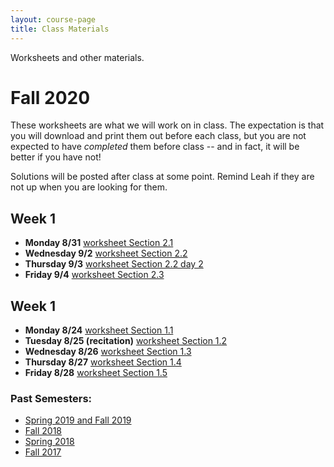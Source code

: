 ```yaml
---
layout: course-page
title: Class Materials
---
```


Worksheets and other materials.

# Fall 2020

These worksheets are what we will work on in class. The expectation is that you will download and print them out before each class, but you are not expected to have *completed* them before class -- and in fact, it will be better if you have not!

Solutions will be posted after class at some point. Remind Leah if they are not up when you are looking for them.

## Week 1
- **Monday 8/31** [worksheet Section 2.1](assets/materials/Fall2020/WS-2-1.pdf)
- **Wednesday 9/2** [worksheet Section 2.2](assets/materials/Fall2020/WS-2-2.pdf)
- **Thursday 9/3** [worksheet Section 2.2 day 2](assets/materials/Fall2020/WS-2-2-day2.pdf)
- **Friday 9/4** [worksheet Section 2.3](assets/materials/Fall2020/WS-2-3.pdf)

## Week 1
- **Monday 8/24** [worksheet Section 1.1](assets/materials/Fall2020/WS-1-1.pdf)
- **Tuesday 8/25 (recitation)** [worksheet Section 1.2](assets/materials/Fall2020/WS-1-2.pdf)
- **Wednesday 8/26** [worksheet Section 1.3](assets/materials/Fall2020/WS-1-3.pdf)
- **Thursday 8/27** [worksheet Section 1.4](assets/materials/Fall2020/WS-1-4.pdf)
- **Friday 8/28** [worksheet Section 1.5](assets/materials/Fall2020/WS-1-5.pdf)

<!-- ## Fall 2019

All the materials from both in-person sections of Calculus I can be found [HERE.](https://uaf-math251.github.io/inclass-stuff-fall-2019.html)

## Spring 2019

* worksheet for the Recitation on 23 April, before the Integral Proficiency: &nbsp;&nbsp; [blank](assets/materials/Spring2019/Recitation-week15.pdf) &nbsp;&nbsp; [solutions](assets/materials/Spring2019/Recitation-week15-Sols.pdf)
* worksheet for the Recitation on 9 April, before Midterm 2: &nbsp;&nbsp; [blank](assets/materials/Spring2019/Recitation-MT2-Review.pdf) &nbsp;&nbsp; [solutions](assets/materials/Spring2019/Recitation-MT2-Review-Sols.pdf)
* worksheet for the Recitation on 11 February, before Midterm 1: &nbsp;&nbsp; [blank](assets/materials/Spring2019/Recitation-MT1-Review.pdf) &nbsp;&nbsp; [solutions](assets/materials/Spring2019/Recitation-MT1-Review-Sols.pdf)
* [the Week 1 page](week1) is no longer needed
* [After Quiz 1 handout](assets/materials/Spring2019/After-Quiz-1.pdf)
* Recitation 1 (15 January) worksheet: &nbsp;&nbsp; [blank](assets/materials/Spring2019/Recitation-1.pdf) &nbsp;&nbsp; [solutions](assets/materials/Spring2019/Recitation-1-Sols.pdf)
-->

### Past Semesters:
  * [Spring 2019 and Fall 2019](materials-s2020)
  * [Fall 2018](materials-f2018)
  * [Spring 2018](materials-s2018)
  * [Fall 2017](materials-f2017)

